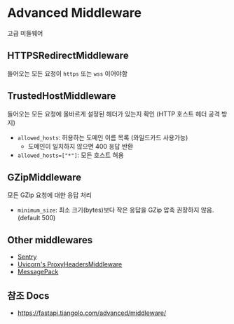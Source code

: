 # Advanced Middleware

고급 미들웨어


## HTTPSRedirectMiddleware

들어오는 모든 요청이 `https` 또는 `wss` 이어야함


## TrustedHostMiddleware

들어오는 모든 요청에 올바르게 설정된 헤더가 있는지 확인 (HTTP 호스트 헤더 공격 방지)

- `allowed_hosts`: 허용하는 도메인 이름 목록 (와일드카드 사용가능)
    - 도메인이 일치하지 않으면 400 응답 반환
- `allowed_hosts=["*"]`: 모든 호스트 허용


## GZipMiddleware

모든 GZip 요청에 대한 응답 처리

- `minimum_size`: 최소 크기(bytes)보다 작은 응답을 GZip 압축 권장하지 않음. (default 500)


## Other middlewares

- [Sentry](https://docs.sentry.io/platforms/python/asgi/)
- [Uvicorn's ProxyHeadersMiddleware](https://github.com/encode/uvicorn/blob/master/uvicorn/middleware/proxy_headers.py)
- [MessagePack](https://github.com/florimondmanca/msgpack-asgi)


## 참조 Docs

- https://fastapi.tiangolo.com/advanced/middleware/
